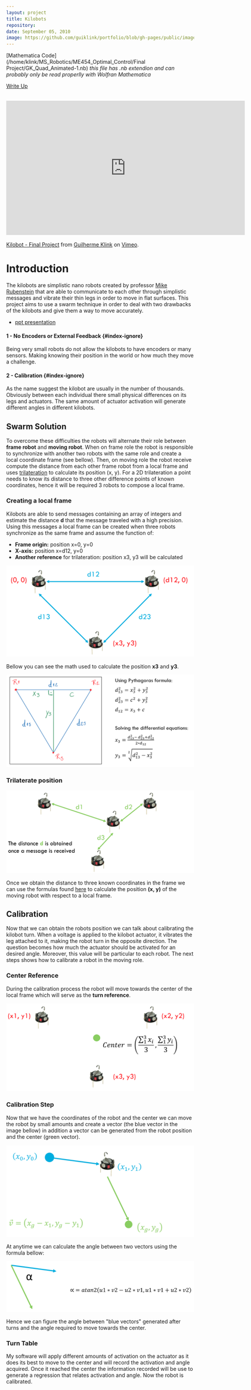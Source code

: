 ```yaml
---
layout: project
title: Kilobots
repository:
date: September 05, 2010
image: https://github.com/guiklink/portfolio/blob/gh-pages/public/images/kilobots/logo.jpeg?raw=true
---
```


[Mathematica Code](/home/klink/MS_Robotics/ME454_Optimal_Control/Final Project/GK_Quad_Animated-1.nb) *this file has .nb extendion and can probably only be read properlly with Wolfran Mathematica*

[Write Up](https://github.com/guiklink/portfolio/blob/gh-pages/public/Documents/2D_Quad/write_up.pdf)

<article></article><br/>

<iframe src="https://player.vimeo.com/video/148053161" width="640" height="360" frameborder="0" webkitallowfullscreen mozallowfullscreen allowfullscreen></iframe>
<p><a href="https://vimeo.com/148053161">Kilobot - Final Project</a> from <a href="https://vimeo.com/user43396191">Guilherme Klink</a> on <a href="https://vimeo.com">Vimeo</a>.</p>

# Introduction
The kilobots are simplistic nano robots created by professor [Mike Rubenstein](http://users.eecs.northwestern.edu/~mrubenst/) that are able to communicate to each other through simplistic messages and vibrate their thin legs in order to move in flat surfaces. This project aims to use a swarm technique in order to deal with two drawbacks of the kilobots and give them a way to move accurately.

* [ppt presentation](https://github.com/guiklink/portfolio/blob/gh-pages/public/Documents/kilobots/Kilobot%20Trilateration.pptx)

#### 1 - No Encoders or External Feedback {#index-ignore}
Being very small robots do not allow the kilobots to have encoders or many sensors. Making knowing their position in the world or how much they move a challenge.

#### 2 - Calibration {#index-ignore}
As the name suggest the kilobot are usually in the number of thousands. Obviously between each individual there small physical differences on its legs and actuators. The same amount of actuator activation will generate different angles in different kilobots.

## Swarm Solution
To overcome these difficulties the robots will alternate their role between **frame robot** and **moving robot**. When on frame role the robot is responsible to synchronize with another two robots with the same role and create a local coordinate frame (see bellow). Then, on moving role the robot receive compute the distance from each other frame robot from a local frame and uses [trilateration](https://en.wikipedia.org/wiki/Trilateration) to calculate its position (x, y). For a 2D trilateration a point needs to know its distance to three other difference points of known coordinates, hence it will be required 3 robots to compose a local frame.

### Creating a local frame
Kilobots are able to send messages containing an array of integers and estimate the distance **d** that the message traveled with a high precision. Using this messages a local frame can be created when three robots synchronize as the same frame and assume the function of:

*  **Frame origin:** position x=0, y=0
*  **X-axis:** position x=d12, y=0
*  **Another reference** for trilateration: position x3, y3 will be calculated

![2D_quadrotor](https://github.com/guiklink/portfolio/blob/gh-pages/public/images/kilobots/local_frame1.png?raw=true)

Bellow you can see the math used to calculate the position **x3** and **y3**.

![2D_quadrotor](https://github.com/guiklink/portfolio/blob/gh-pages/public/images/kilobots/local_frame2.png?raw=true)

### Trilaterate position

![2D_quadrotor](https://github.com/guiklink/portfolio/blob/gh-pages/public/images/kilobots/trilat1.png?raw=true)

Once we obtain the distance to three known coordinates in the frame we can use the formulas found [here](https://github.com/guiklink/portfolio/blob/gh-pages/public/images/kilobots/trilat1.png?raw=true) to calculate the position **(x, y)** of the moving robot with respect to a local frame.

## Calibration
Now that we can obtain the robots position we can talk about calibrating the kilobot turn. When a voltage is applied to the kilobot actuator, it vibrates the leg attached to it, making the robot turn in the opposite direction. The question becomes how much the actuator should be activated for an desired angle. Moreover, this value will be particular to each robot. The next steps shows how to calibrate a robot in the moving role.

### Center Reference
During the calibration process the robot will move towards the center of the local frame which will serve as the **turn reference**.

![2D_quadrotor](https://github.com/guiklink/portfolio/blob/gh-pages/public/images/kilobots/center.png?raw=true)

### Calibration Step
Now that we have the coordinates of the robot and the center we can move the robot by small amounts and create a vector (the blue vector in the image bellow) in addition a vector can be generated from the robot position and the center (green vector). 

 ![2D_quadrotor](https://github.com/guiklink/portfolio/blob/gh-pages/public/images/kilobots/angle1.png?raw=true)

At anytime we can calculate the angle between two vectors using the formula bellow:

![angle](https://github.com/guiklink/portfolio/blob/gh-pages/public/images/kilobots/angle2.png?raw=true)

Hence we can figure the angle between "blue vectors" generated after turns and the angle required to move towards the center.

### Turn Table
My software will apply different amounts of activation on the actuator as it does its best to move to the center and will record the activation and angle acquired. Once it reached the center the information recorded will be use to generate a regression that relates activation and angle. Now the robot is calibrated.
